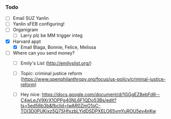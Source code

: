 ### Todo

- [ ] Email SUZ Yanlin
- [ ] Yanlin sFEB configuring!
- [ ] Organigram
  - [ ] Larry plz be MM trigger integ
- [x] Harvard appt
  - [x] Email Blaga, Bonnie, Felice, Melissa
- [ ] Where can you send money?
  - [ ] Emily's List (http://emilyslist.org/)
  - [ ] Topic: criminal justice reform (https://www.openphilanthropy.org/focus/us-policy/criminal-justice-reform)
  - [ ] Hey nice: https://docs.google.com/document/d/1GGgEZ8ebFd6--C4wLeJV9XrX1OPPg40NL6F1QDo53Bs/edit?ts=5ed56b3b&fbclid=IwAR0ZmO1oC-TOI3D0PUKixz5Q7SHfxzbLYidDSDPXELO65vmYuROU5ev4nKw
  
